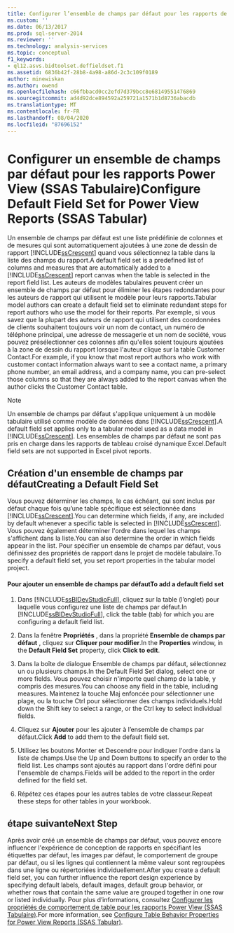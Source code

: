 ```yaml
---
title: Configurer l’ensemble de champs par défaut pour les rapports de Power View (SSAS tabulaire) | Microsoft Docs
ms.custom: ''
ms.date: 06/13/2017
ms.prod: sql-server-2014
ms.reviewer: ''
ms.technology: analysis-services
ms.topic: conceptual
f1_keywords:
- ql12.asvs.bidtoolset.deffieldset.f1
ms.assetid: 6836b42f-28b8-4a98-a86d-2c3c109f0189
author: minewiskan
ms.author: owend
ms.openlocfilehash: c66fbbacd0cc2efd7d379bcc8e68149551476869
ms.sourcegitcommit: ad4d92dce894592a259721a1571b1d8736abacdb
ms.translationtype: MT
ms.contentlocale: fr-FR
ms.lasthandoff: 08/04/2020
ms.locfileid: "87696152"
---
```

# <a name="configure-default-field-set-for-power-view-reports-ssas-tabular"></a><span data-ttu-id="0cea9-102">Configurer un ensemble de champs par défaut pour les rapports Power View (SSAS Tabulaire)</span><span class="sxs-lookup"><span data-stu-id="0cea9-102">Configure Default Field Set for Power View Reports (SSAS Tabular)</span></span>
  <span data-ttu-id="0cea9-103">Un ensemble de champs par défaut est une liste prédéfinie de colonnes et de mesures qui sont automatiquement ajoutées à une zone de dessin de rapport [!INCLUDE[ssCrescent](../../includes/sscrescent-md.md)] quand vous sélectionnez la table dans la liste des champs du rapport.</span><span class="sxs-lookup"><span data-stu-id="0cea9-103">A default field set is a predefined list of columns and measures that are automatically added to a [!INCLUDE[ssCrescent](../../includes/sscrescent-md.md)] report canvas when the table is selected in the report field list.</span></span> <span data-ttu-id="0cea9-104">Les auteurs de modèles tabulaires peuvent créer un ensemble de champs par défaut pour éliminer les étapes redondantes pour les auteurs de rapport qui utilisent le modèle pour leurs rapports.</span><span class="sxs-lookup"><span data-stu-id="0cea9-104">Tabular model authors can create a default field set to eliminate redundant steps for report authors who use the model for their reports.</span></span> <span data-ttu-id="0cea9-105">Par exemple, si vous savez que la plupart des auteurs de rapport qui utilisent des coordonnées de clients souhaitent toujours voir un nom de contact, un numéro de téléphone principal, une adresse de messagerie et un nom de société, vous pouvez présélectionner ces colonnes afin qu'elles soient toujours ajoutées à la zone de dessin du rapport lorsque l'auteur clique sur la table Customer Contact.</span><span class="sxs-lookup"><span data-stu-id="0cea9-105">For example, if you know that most report authors who work with customer contact information always want to see a contact name, a primary phone number, an email address, and a company name, you can pre-select those columns so that they are always added to the report canvas when the author clicks the Customer Contact table.</span></span>  
  
> [!NOTE]  
>  <span data-ttu-id="0cea9-106">Un ensemble de champs par défaut s'applique uniquement à un modèle tabulaire utilisé comme modèle de données dans [!INCLUDE[ssCrescent](../../includes/sscrescent-md.md)].</span><span class="sxs-lookup"><span data-stu-id="0cea9-106">A default field set applies only to a tabular model used as a data model in [!INCLUDE[ssCrescent](../../includes/sscrescent-md.md)].</span></span> <span data-ttu-id="0cea9-107">Les ensembles de champs par défaut ne sont pas pris en charge dans les rapports de tableau croisé dynamique Excel.</span><span class="sxs-lookup"><span data-stu-id="0cea9-107">Default field sets are not supported in Excel pivot reports.</span></span>  
  
## <a name="creating-a-default-field-set"></a><span data-ttu-id="0cea9-108">Création d'un ensemble de champs par défaut</span><span class="sxs-lookup"><span data-stu-id="0cea9-108">Creating a Default Field Set</span></span>  
 <span data-ttu-id="0cea9-109">Vous pouvez déterminer les champs, le cas échéant, qui sont inclus par défaut chaque fois qu’une table spécifique est sélectionnée dans [!INCLUDE[ssCrescent](../../includes/sscrescent-md.md)].</span><span class="sxs-lookup"><span data-stu-id="0cea9-109">You can determine which fields, if any, are included by default whenever a specific table is selected in [!INCLUDE[ssCrescent](../../includes/sscrescent-md.md)].</span></span> <span data-ttu-id="0cea9-110">Vous pouvez également déterminer l'ordre dans lequel les champs s'affichent dans la liste.</span><span class="sxs-lookup"><span data-stu-id="0cea9-110">You can also determine the order in which fields appear in the list.</span></span> <span data-ttu-id="0cea9-111">Pour spécifier un ensemble de champs par défaut, vous définissez des propriétés de rapport dans le projet de modèle tabulaire.</span><span class="sxs-lookup"><span data-stu-id="0cea9-111">To specify a default field set, you set report properties in the tabular model project.</span></span>  
  
#### <a name="to-add-a-default-field-set"></a><span data-ttu-id="0cea9-112">Pour ajouter un ensemble de champs par défaut</span><span class="sxs-lookup"><span data-stu-id="0cea9-112">To add a default field set</span></span>  
  
1.  <span data-ttu-id="0cea9-113">Dans [!INCLUDE[ssBIDevStudioFull](../../includes/ssbidevstudiofull-md.md)], cliquez sur la table (l’onglet) pour laquelle vous configurez une liste de champs par défaut.</span><span class="sxs-lookup"><span data-stu-id="0cea9-113">In [!INCLUDE[ssBIDevStudioFull](../../includes/ssbidevstudiofull-md.md)], click the table (tab) for which you are configuring a default field list.</span></span>  
  
2.  <span data-ttu-id="0cea9-114">Dans la fenêtre **Propriétés** , dans la propriété **Ensemble de champs par défaut** , cliquez sur **Cliquer pour modifier**.</span><span class="sxs-lookup"><span data-stu-id="0cea9-114">In the **Properties** window, in the **Default Field Set** property, click **Click to edit**.</span></span>  
  
3.  <span data-ttu-id="0cea9-115">Dans la boîte de dialogue Ensemble de champs par défaut, sélectionnez un ou plusieurs champs.</span><span class="sxs-lookup"><span data-stu-id="0cea9-115">In the Default Field Set dialog, select one or more fields.</span></span> <span data-ttu-id="0cea9-116">Vous pouvez choisir n'importe quel champ de la table, y compris des mesures.</span><span class="sxs-lookup"><span data-stu-id="0cea9-116">You can choose any field in the table, including measures.</span></span> <span data-ttu-id="0cea9-117">Maintenez la touche Maj enfoncée pour sélectionner une plage, ou la touche Ctrl pour sélectionner des champs individuels.</span><span class="sxs-lookup"><span data-stu-id="0cea9-117">Hold down the Shift key to select a range, or the Ctrl key to select individual fields.</span></span>  
  
4.  <span data-ttu-id="0cea9-118">Cliquez sur **Ajouter** pour les ajouter à l’ensemble de champs par défaut.</span><span class="sxs-lookup"><span data-stu-id="0cea9-118">Click **Add** to add them to the default field set.</span></span>  
  
5.  <span data-ttu-id="0cea9-119">Utilisez les boutons Monter et Descendre pour indiquer l'ordre dans la liste de champs.</span><span class="sxs-lookup"><span data-stu-id="0cea9-119">Use the Up and Down buttons to specify an order to the field list.</span></span> <span data-ttu-id="0cea9-120">Les champs sont ajoutés au rapport dans l'ordre défini pour l'ensemble de champs.</span><span class="sxs-lookup"><span data-stu-id="0cea9-120">Fields will be added to the report in the order defined for the field set.</span></span>  
  
6.  <span data-ttu-id="0cea9-121">Répétez ces étapes pour les autres tables de votre classeur.</span><span class="sxs-lookup"><span data-stu-id="0cea9-121">Repeat these steps for other tables in your workbook.</span></span>  
  
## <a name="next-step"></a><span data-ttu-id="0cea9-122">étape suivante</span><span class="sxs-lookup"><span data-stu-id="0cea9-122">Next Step</span></span>  
 <span data-ttu-id="0cea9-123">Après avoir créé un ensemble de champs par défaut, vous pouvez encore influencer l'expérience de conception de rapports en spécifiant les étiquettes par défaut, les images par défaut, le comportement de groupe par défaut, ou si les lignes qui contiennent la même valeur sont regroupées dans une ligne ou répertoriées individuellement.</span><span class="sxs-lookup"><span data-stu-id="0cea9-123">After you create a default field set, you can further influence the report design experience by specifying default labels, default images, default group behavior, or whether rows that contain the same value are grouped together in one row or listed individually.</span></span> <span data-ttu-id="0cea9-124">Pour plus d’informations, consultez [Configurer les propriétés de comportement de table pour les rapports Power View &#40;SSAS Tabulaire&#41;](power-view-configure-table-behavior-properties-for-reports.md).</span><span class="sxs-lookup"><span data-stu-id="0cea9-124">For more information, see [Configure Table Behavior Properties for Power View Reports &#40;SSAS Tabular&#41;](power-view-configure-table-behavior-properties-for-reports.md).</span></span>  
  
  
